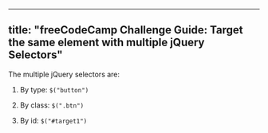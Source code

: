 
---
title: "freeCodeCamp Challenge Guide: Target the same element with multiple jQuery Selectors"
---

The multiple jQuery selectors are:

1.  By type: `$("button")`
2.  By class: `$(".btn")`
3.  By id: `$("#target1")`

    <script>
      $(document).ready(function() {
        $("button").addClass("animated");
        $(".btn").addClass("shake");
        $("#target1").addClass("btn-primary");
      });
    </script>
